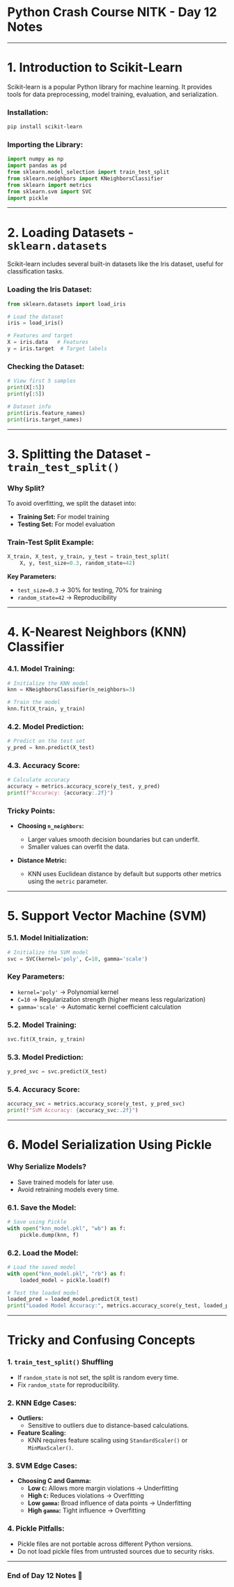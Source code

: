 # Python Crash Course NITK - Day 12 Notes

---

# **1. Introduction to Scikit-Learn**  
Scikit-learn is a popular Python library for machine learning. It provides tools for data preprocessing, model training, evaluation, and serialization.


### **Installation:**  
```bash
pip install scikit-learn
```

### **Importing the Library:**  
```python
import numpy as np
import pandas as pd
from sklearn.model_selection import train_test_split
from sklearn.neighbors import KNeighborsClassifier
from sklearn import metrics
from sklearn.svm import SVC
import pickle
```


---

# **2. Loading Datasets - `sklearn.datasets`**  

Scikit-learn includes several built-in datasets like the Iris dataset, useful for classification tasks.


### **Loading the Iris Dataset:**  
```python
from sklearn.datasets import load_iris

# Load the dataset
iris = load_iris()

# Features and target
X = iris.data   # Features
y = iris.target  # Target labels
```


### **Checking the Dataset:**  
```python
# View first 5 samples
print(X[:5])
print(y[:5])

# Dataset info
print(iris.feature_names)
print(iris.target_names)
```

---

# **3. Splitting the Dataset - `train_test_split()`**  


### **Why Split?**  
To avoid overfitting, we split the dataset into:  
- **Training Set:** For model training  
- **Testing Set:** For model evaluation  


### **Train-Test Split Example:**  
```python
X_train, X_test, y_train, y_test = train_test_split(
    X, y, test_size=0.3, random_state=42)
```

**Key Parameters:**  
- `test_size=0.3` → 30% for testing, 70% for training  
- `random_state=42` → Reproducibility  

---


# **4. K-Nearest Neighbors (KNN) Classifier**  


### **4.1. Model Training:**  
```python
# Initialize the KNN model
knn = KNeighborsClassifier(n_neighbors=3)

# Train the model
knn.fit(X_train, y_train)
```


### **4.2. Model Prediction:**  
```python
# Predict on the test set
y_pred = knn.predict(X_test)
```


### **4.3. Accuracy Score:**  
```python
# Calculate accuracy
accuracy = metrics.accuracy_score(y_test, y_pred)
print(f"Accuracy: {accuracy:.2f}")
```



### **Tricky Points:**  
- **Choosing `n_neighbors`:**  
  - Larger values smooth decision boundaries but can underfit.  
  - Smaller values can overfit the data.  

- **Distance Metric:**  
  - KNN uses Euclidean distance by default but supports other metrics using the `metric` parameter.  

---


# **5. Support Vector Machine (SVM)**  


### **5.1. Model Initialization:**  
```python
# Initialize the SVM model
svc = SVC(kernel='poly', C=10, gamma='scale')
```


### **Key Parameters:**  
- `kernel='poly'` → Polynomial kernel  
- `C=10` → Regularization strength (higher means less regularization)  
- `gamma='scale'` → Automatic kernel coefficient calculation  


### **5.2. Model Training:**  
```python
svc.fit(X_train, y_train)
```


### **5.3. Model Prediction:**  
```python
y_pred_svc = svc.predict(X_test)
```


### **5.4. Accuracy Score:**  
```python
accuracy_svc = metrics.accuracy_score(y_test, y_pred_svc)
print(f"SVM Accuracy: {accuracy_svc:.2f}")
```

---


# **6. Model Serialization Using Pickle**  



### **Why Serialize Models?**  
- Save trained models for later use.  
- Avoid retraining models every time.


### **6.1. Save the Model:**  
```python
# Save using Pickle
with open("knn_model.pkl", "wb") as f:
    pickle.dump(knn, f)
```

### **6.2. Load the Model:**  
```python
# Load the saved model
with open("knn_model.pkl", "rb") as f:
    loaded_model = pickle.load(f)

# Test the loaded model
loaded_pred = loaded_model.predict(X_test)
print("Loaded Model Accuracy:", metrics.accuracy_score(y_test, loaded_pred))
```

---


# **Tricky and Confusing Concepts**  



### **1. `train_test_split()` Shuffling**  
- If `random_state` is not set, the split is random every time.  
- Fix `random_state` for reproducibility.  



### **2. KNN Edge Cases:**  
- **Outliers:**  
  - Sensitive to outliers due to distance-based calculations.  
- **Feature Scaling:**  
  - KNN requires feature scaling using `StandardScaler()` or `MinMaxScaler()`.  


### **3. SVM Edge Cases:**  
- **Choosing C and Gamma:**  
  - **Low `C`:** Allows more margin violations → Underfitting  
  - **High `C`:** Reduces violations → Overfitting  
  - **Low `gamma`:** Broad influence of data points → Underfitting  
  - **High `gamma`:** Tight influence → Overfitting  


### **4. Pickle Pitfalls:**  
- Pickle files are not portable across different Python versions.  
- Do not load pickle files from untrusted sources due to security risks.  

---

### End of Day 12 Notes 🎉